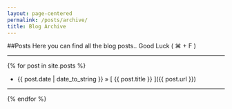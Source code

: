 ```yaml
---
layout: page-centered
permalink: /posts/archive/
title: Blog Archive
---
```


##Posts
Here you can find all the blog posts.. Good Luck ( &#8984; + F )
<hr>

{% for post in site.posts %}
  * {{ post.date | date_to_string }} &raquo; [ {{ post.title }} ]({{ post.url }})
 <hr>
{% endfor %}